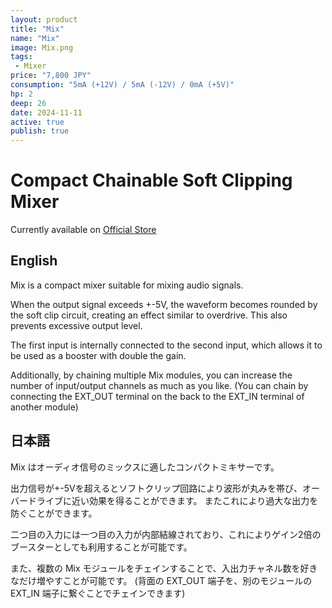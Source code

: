 ```yaml
---
layout: product
title: "Mix"
name: "Mix"
image: Mix.png
tags:
 - Mixer
price: "7,800 JPY"
consumption: "5mA (+12V) / 5mA (-12V) / 0mA (+5V)"
hp: 2
deep: 26
date: 2024-11-11
active: true
publish: true
---
```


# Compact Chainable Soft Clipping Mixer

Currently available on [Official Store](https://centrevillage.stores.jp/items/673151c0ae8e9e05e3e0ae2f)

##  English

Mix is a compact mixer suitable for mixing audio signals.

When the output signal exceeds +-5V, the waveform becomes rounded by the soft clip circuit, creating an effect similar to overdrive.
This also prevents excessive output level.

The first input is internally connected to the second input, which allows it to be used as a booster with double the gain.

Additionally, by chaining multiple Mix modules, you can increase the number of input/output channels as much as you like.
(You can chain by connecting the EXT_OUT terminal on the back to the EXT_IN terminal of another module)


## 日本語


Mix はオーディオ信号のミックスに適したコンパクトミキサーです。

出力信号が+-5Vを超えるとソフトクリップ回路により波形が丸みを帯び、オーバードライブに近い効果を得ることができます。
またこれにより過大な出力を防ぐことができます。

二つ目の入力には一つ目の入力が内部結線されており、これによりゲイン2倍のブースターとしても利用することが可能です。

また、複数の Mix モジュールをチェインすることで、入出力チャネル数を好きなだけ増やすことが可能です。
(背面の EXT_OUT 端子を、別のモジュールの EXT_IN 端子に繋ぐことでチェインできます)

